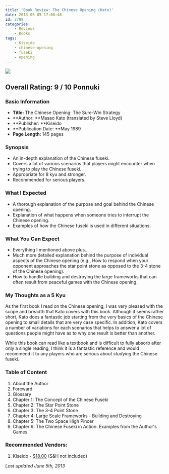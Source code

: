 ```yaml
---
title: 'Book Review: The Chinese Opening (Kato)'
date: 2013-06-05 17:00:46
id: 2799
categories:
	- Reviews
	- Books
tags:
	- Kiseido
	- chinese-opening
	- fuseki
	- opening
---
```


![](/images/2013/06/chineseopeningkatocover.jpg)

## Overall Rating: 9 / 10 Ponnuki

### Basic Information

*   **Title:** The Chinese Opening: The Sure-Win Strategy
*   **Author: **Masao Kato (translated by Steve Lloyd)
*   **Publisher: **Kiseido
*   **Publication Date: **May 1989
*   **<strong>Page Length:** </strong>145 pages

### Synopsis

*   An in-depth explanation of the Chinese fuseki.
*   Covers a lot of various scenarios that players might encounter when trying to play the Chinese fuseki.
*   Appropriate for 8 kyu and stronger.
*   Recommended for serious players.
<!--more-->

### What I Expected

*   <span style="line-height: 13px;">A thorough explanation of the purpose and goal behind the Chinese opening.</span>
*   Explanation of what happens when someone tries to interrupt the Chinese opening.
*   Examples of how the Chinese fuseki is used in different situations.

### What You Can Expect

*   <span style="line-height: 13px;">Everything I mentioned above plus...</span>
*   Much more detailed explanation behind the purpose of individual aspects of the Chinese opening (e.g., How to respond when your opponent approaches the star point stone as opposed to the 3-4 stone of the Chinese opening).
*   How to handle building and destroying the large frameworks that can often result from peaceful games with the Chinese opening.

### My Thoughts as a 5 Kyu

As the first book I read on the Chinese opening, I was very pleased with the scope and breadth that Kato covers with this book. Although it seems rather short, Kato does a fantastic job starting from the very basics of the Chinese opening to small details that are very case specific. In addition, Kato covers a number of variations for each scenarios that helps to answer a lot of questions people might have as to why one result is better than another.

While this book can read like a textbook and is difficult to fully absorb after only a single reading, I think it is a fantastic reference and would recommend it to any players who are serious about _studying_ the Chinese fuseki.

### Table of Content

1.  About the Author
2.  Foreward
3.  Glossary
4.  Chapter 1: The Concept of the Chinese Fuseki
5.  Chapter 2: The Star Point Stone
6.  Chapter 3: The 3-4 Point Stone
7.  Chapter 4: Large Scale Frameworks - Building and Destroying
8.  Chapter 5: The Two Space High Pincer
9.  Chapter 6: The Chinese Fuseki in Action: Examples from the Author's Games

### Recommended Vendors:

1.  Kiseido - [$18.00](http://www.kiseido.com/go_books.htm "Kiseido Order Form") (S&amp;H not included)

_Last updated June 5th, 2013_
